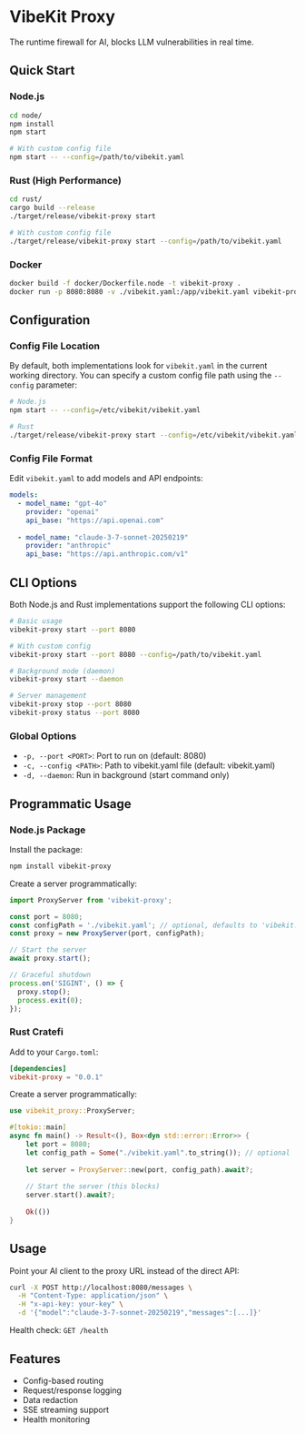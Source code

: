 # VibeKit Proxy

The runtime firewall for AI, blocks LLM vulnerabilities in real time.

## Quick Start

### Node.js

```bash
cd node/
npm install
npm start

# With custom config file
npm start -- --config=/path/to/vibekit.yaml
```

### Rust (High Performance)

```bash
cd rust/
cargo build --release
./target/release/vibekit-proxy start

# With custom config file
./target/release/vibekit-proxy start --config=/path/to/vibekit.yaml
```

### Docker

```bash
docker build -f docker/Dockerfile.node -t vibekit-proxy .
docker run -p 8080:8080 -v ./vibekit.yaml:/app/vibekit.yaml vibekit-proxy
```

## Configuration

### Config File Location

By default, both implementations look for `vibekit.yaml` in the current working directory. You can specify a custom config file path using the `--config` parameter:

```bash
# Node.js
npm start -- --config=/etc/vibekit/vibekit.yaml

# Rust
./target/release/vibekit-proxy start --config=/etc/vibekit/vibekit.yaml
```

### Config File Format

Edit `vibekit.yaml` to add models and API endpoints:

```yaml
models:
  - model_name: "gpt-4o"
    provider: "openai"
    api_base: "https://api.openai.com"
  
  - model_name: "claude-3-7-sonnet-20250219"
    provider: "anthropic"
    api_base: "https://api.anthropic.com/v1"
```

## CLI Options

Both Node.js and Rust implementations support the following CLI options:

```bash
# Basic usage
vibekit-proxy start --port 8080

# With custom config
vibekit-proxy start --port 8080 --config=/path/to/vibekit.yaml

# Background mode (daemon)
vibekit-proxy start --daemon

# Server management
vibekit-proxy stop --port 8080
vibekit-proxy status --port 8080
```

### Global Options
- `-p, --port <PORT>`: Port to run on (default: 8080)
- `-c, --config <PATH>`: Path to vibekit.yaml file (default: vibekit.yaml)
- `-d, --daemon`: Run in background (start command only)

## Programmatic Usage

### Node.js Package

Install the package:
```bash
npm install vibekit-proxy
```

Create a server programmatically:
```javascript
import ProxyServer from 'vibekit-proxy';

const port = 8080;
const configPath = './vibekit.yaml'; // optional, defaults to 'vibekit.yaml'
const proxy = new ProxyServer(port, configPath);

// Start the server
await proxy.start();

// Graceful shutdown
process.on('SIGINT', () => {
  proxy.stop();
  process.exit(0);
});
```

### Rust Cratefi

Add to your `Cargo.toml`:
```toml
[dependencies]
vibekit-proxy = "0.0.1"
```

Create a server programmatically:
```rust
use vibekit_proxy::ProxyServer;

#[tokio::main]
async fn main() -> Result<(), Box<dyn std::error::Error>> {
    let port = 8080;
    let config_path = Some("./vibekit.yaml".to_string()); // optional
    
    let server = ProxyServer::new(port, config_path).await?;
    
    // Start the server (this blocks)
    server.start().await?;
    
    Ok(())
}
```

## Usage

Point your AI client to the proxy URL instead of the direct API:

```bash
curl -X POST http://localhost:8080/messages \
  -H "Content-Type: application/json" \
  -H "x-api-key: your-key" \
  -d '{"model":"claude-3-7-sonnet-20250219","messages":[...]}'
```

Health check: `GET /health`


## Features

- Config-based routing
- Request/response logging
- Data redaction
- SSE streaming support
- Health monitoring
